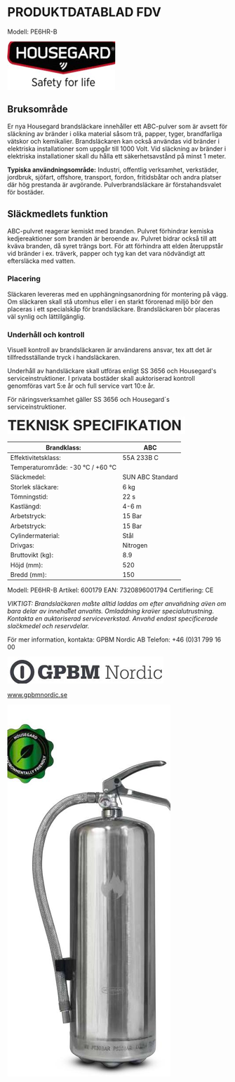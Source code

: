 # **PRODUKTDATABLAD FDV**

Modell: PE6HR-B

![](images/_page_0_Picture_2.jpeg)

## **Bruksområde**

Er nya Housegard brandsläckare innehåller ett ABC-pulver som är avsett för släckning av bränder i olika material såsom trä, papper, tyger, brandfarliga vätskor och kemikalier. Brandsläckaren kan också användas vid bränder i elektriska installationer som uppgår till 1000 Volt. Vid släckning av bränder i elektriska installationer skall du hålla ett säkerhetsavstånd på minst 1 meter.

**Typiska användningsområde:** Industri, offentlig verksamhet, verkstäder, jordbruk, sjöfart, offshore, transport, fordon, fritidsbåtar och andra platser där hög prestanda är avgörande. Pulverbrandsläckare är förstahandsvalet för bostäder.

## **Släckmedlets funktion**

ABC-pulvret reagerar kemiskt med branden. Pulvret förhindrar kemiska kedjereaktioner som branden är beroende av. Pulvret bidrar också till att kväva branden, då syret trängs bort. För att förhindra att elden återuppstår vid bränder i ex. träverk, papper och tyg kan det vara nödvändigt att eftersläcka med vatten.

### **Placering**

Släckaren levereras med en upphängningsanordning för montering på vägg. Om släckaren skall stå utomhus eller i en starkt förorenad miljö bör den placeras i ett specialskåp för brandsläckare. Brandsläckaren bör placeras väl synlig och lättillgänglig.

### **Underhåll och kontroll**

Visuell kontroll av brandsläckaren är användarens ansvar, tex att det är tillfredsställande tryck i handsläckaren.

Underhåll av handsläckare skall utföras enligt SS 3656 och Housegard's serviceinstruktioner. I privata bostäder skall auktoriserad kontroll genomföras vart 5:e år och full service vart 10:e år.

För näringsverksamhet gäller SS 3656 och Housegard´s serviceinstruktioner.

![](images/_page_0_Picture_14.jpeg)

| Brandklass:                       | ABC              |
|-----------------------------------|------------------|
| Effektivitetsklass:               | 55A 233B C       |
| Temperaturområde: -30 °C / +60 °C |                  |
| Släckmedel:                       | SUN ABC Standard |
| Storlek släckare:                 | 6 kg             |
| Tömningstid:                      | 22 s             |
| Kastlängd:                        | 4-6 m            |
| Arbetstryck:                      | 15 Bar           |
| Arbetstryck:                      | 15 Bar           |
| Cylindermaterial:                 | Stål             |
| Drivgas:                          | Nitrogen         |
| Bruttovikt (kg):                  | 8.9              |
| Höjd (mm):                        | 520              |
| Bredd (mm):                       | 150              |

Modell: PE6HR-B Artikel: 600179 EAN: 7320896001794 Certifiering: CE

*VIKTIGT: Brandsla*̈*ckaren ma*̊*ste alltid laddas om efter anva*̈*ndning a*̈*ven om bara delar av inneha*̊*llet anva*̈*nts. Omladdning kra*̈*ver specialutrustning. Kontakta en auktoriserad serviceverkstad. Anva*̈*nd endast specificerade sla*̈*ckmedel och reservdelar.*

För mer information, kontakta: GPBM Nordic AB Telefon: +46 (0)31 799 16 00

![](images/_page_0_Picture_19.jpeg)

www.gpbmnordic.se

![](images/_page_0_Picture_21.jpeg)